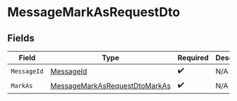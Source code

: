 # MessageMarkAsRequestDto


## Fields

| Field                                                                                     | Type                                                                                      | Required                                                                                  | Description                                                                               |
| ----------------------------------------------------------------------------------------- | ----------------------------------------------------------------------------------------- | ----------------------------------------------------------------------------------------- | ----------------------------------------------------------------------------------------- |
| `MessageId`                                                                               | [MessageId](../../Models/Components/MessageId.md)                                         | :heavy_check_mark:                                                                        | N/A                                                                                       |
| `MarkAs`                                                                                  | [MessageMarkAsRequestDtoMarkAs](../../Models/Components/MessageMarkAsRequestDtoMarkAs.md) | :heavy_check_mark:                                                                        | N/A                                                                                       |